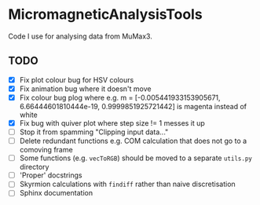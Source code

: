  # MicromagneticAnalysisTools

Code I use for analysing data from MuMax3.


## TODO

- [x] Fix plot colour bug for HSV colours
- [x] Fix animation bug where it doesn't move
- [x] Fix colour bug plog where e.g. m = [-0.005441933153905671, 6.66444601810444e-19, 0.9999851925721442] is magenta instead of white
- [x] Fix bug with quiver plot where step size != 1 messes it up
- [ ] Stop it from spamming "Clipping input data..."
- [ ] Delete redundant functions e.g. COM calculation that does not go to a comoving frame
- [ ] Some functions (e.g. `vecToRGB`) should be moved to a separate `utils.py` directory
- [ ] 'Proper' docstrings
- [ ] Skyrmion calculations with `findiff` rather than naive discretisation
- [ ] Sphinx documentation